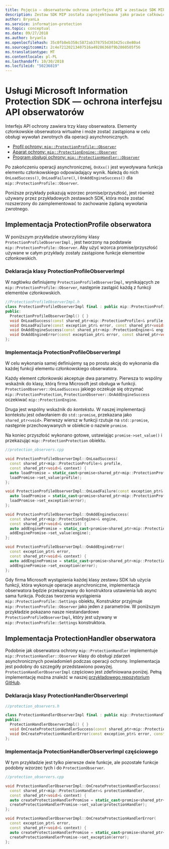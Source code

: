 ```yaml
---
title: Pojęcia — obserwatorów ochrona interfejsu API w zestawie SDK MIP.
description: Zestaw SDK MIP została zaprojektowana jako prawie całkowicie asynchronicznego. Ten artykuł pomoże zrozumieć, jak zaimplementować i umożliwiający asynchronicity obserwatorów interfejsie API ochrony.
author: BryanLa
ms.service: information-protection
ms.topic: conceptual
ms.date: 09/27/2018
ms.author: bryanla
ms.openlocfilehash: 35c0fb8eb358c5872ab378755d303425cc8e80a4
ms.sourcegitcommit: 2c4e72120213407516a49286368f9b2860505f56
ms.translationtype: MT
ms.contentlocale: pl-PL
ms.lasthandoff: 10/30/2018
ms.locfileid: "50236819"
---
```

# <a name="microsoft-information-protection-sdk---protection-api-observers"></a>Usługi Microsoft Information Protection SDK — ochrona interfejsu API obserwatorów

Interfejs API ochrony zawiera trzy klasy obserwatora. Elementy członkowskie obserwatora wirtualne i może zostać zastąpiona w celu obsługi wywołań zwrotnych dla operacji asynchronicznych.

- [Profil ochrony: `mip::ProtectionProfile::Observer`](reference/class_mip_ProtectionProfile_observer.md)
- [Aparat ochrony: `mip::ProtectionEngine::Observer`](reference/class_mip_ProtectionEngine_observer.md)
- [Program obsługi ochrony: `mip::ProtectionHandler::Observer`](reference/class_mip_Protectionhandler_observer.md)

Po zakończeniu operacji asynchronicznej, `OnXxx()` jest wywoływana funkcja elementu członkowskiego odpowiadający wynik. Należą do nich `OnLoadSuccess()`, `OnLoadFailure()`, i `OnAddEngineSuccess()` dla `mip::ProtectionProfile::Observer`.

Poniższe przykłady pokazują wzorzec promise/przyszłość, jest również używany przez przykładowych zestawach SDK, która może zostać rozszerzony do zaimplementować to zachowanie żądaną wywołania zwrotnego. 

## <a name="protectionprofile-observer-implementation"></a>Implementacja ProtectionProfile obserwatora

W poniższym przykładzie utworzyliśmy klasy `ProtectionProfileObserverImpl` , jest tworzony na podstawie `mip::ProtectionProfile::Observer`. Aby użyć wzorca promise/przyszłość używane w całym przykłady zostały zastąpione funkcje elementów członkowskich.

### <a name="protectionprofileobserverimpl-class-declaration"></a>Deklaracja klasy ProtectionProfileObserverImpl

W nagłówku definiujemy `ProtectionProfileObserverImpl`, wynikających ze `mip::ProtectionProfile::Observer`, następnie zastąpić każdą z funkcji elementów członkowskich.

```cpp
//ProtectionProfileObserverImpl.h
class ProtectionProfileObserverImpl final : public mip::ProtectionProfile::Observer {
public:
  ProtectionProfileObserverImpl() { }
  void OnLoadSuccess(const shared_ptr<mip::ProtectionProfile>& profile, const shared_ptr<void>& context) override;
  void OnLoadFailure(const exception_ptr& error, const shared_ptr<void>& context) override;
  void OnAddEngineSuccess(const shared_ptr<mip::ProtectionEngine>& engine, const shared_ptr<void>& context) override;
  void OnAddEngineError(const exception_ptr& error, const shared_ptr<void>& context) override;
};
```

### <a name="protectionprofileobserverimpl-implementation"></a>Implementacja ProtectionProfileObserverImpl

W celu wykonania samej definiujemy są po prostu akcję do wykonania dla każdej funkcji elementu członkowskiego obserwatora.

Każdy element członkowski akceptuje dwa parametry. Pierwsza to wspólny wskaźnik do klasy, którą firma Microsoft jest obsługa w funkcji. `ProtectionObserver::OnLoadSuccess` jakiego oczekuje się otrzymać `mip::ProtectionProtection`, `ProtectionObserver::OnAddEngineSuccess` oczekiwać `mip::ProtectionEngine`.

Druga jest wspólny wskaźnik do *kontekstu*. W naszej implementacji kontekstu jest odwołaniem do `std::promise`, przekazana jako `shared_ptr<void>`. Pierwszy wiersz w funkcji rzutuje na `std::promise`, następnie przechowywanych w obiekcie o nazwie `promise`.

Na koniec przyszłość wykonano gotowe, ustawiając `promise->set_value()` i przekazując `mip::ProtectionProtection` obiektu.

```cpp
//protection_observers.cpp

void ProtectionProfileObserverImpl::OnLoadSuccess(
  const shared_ptr<mip::ProtectionProfile>& profile,
  const shared_ptr<void>& context) {
  auto loadPromise = static_cast<promise<shared_ptr<mip::ProtectionProfile>>*>(context.get());
  loadPromise->set_value(profile);
};

void ProtectionProfileObserverImpl::OnLoadFailure(const exception_ptr& error, const shared_ptr<void>& context) {
  auto loadPromise = static_cast<promise<shared_ptr<mip::ProtectionProfile>>*>(context.get());
  loadPromise->set_exception(error);
};

void ProtectionProfileObserverImpl::OnAddEngineSuccess(
  const shared_ptr<mip::ProtectionEngine>& engine,
  const shared_ptr<void>& context) {
  auto addEnginePromise = static_cast<promise<shared_ptr<mip::ProtectionEngine>>*>(context.get());
  addEnginePromise->set_value(engine);
};

void ProtectionProfileObserverImpl::OnAddEngineError(
  const exception_ptr& error,
  const shared_ptr<void>& context) {
  auto addEnginePromise = static_cast<promise<shared_ptr<mip::ProtectionEngine>>*>(context.get());
  addEnginePromise->set_exception(error);
};
```

Gdy firma Microsoft wystąpienia każdej klasy zestawu SDK lub użycia funkcji, która wykonuje operacje asynchroniczne, implementacja obserwatora będzie przekazywany do konstruktora ustawienia lub async sama funkcja. Podczas tworzenia wystąpienia `mip::ProtectionProfile::Settings` obiektu, Konstruktor przyjmuje `mip::ProtectionProfile::Observer` jako jeden z parametrów. W poniższym przykładzie pokazano nasze niestandardowe `ProtectionProfileObserverImpl`, który jest używany w `mip::ProtectionProfile::Settings` konstruktora.

## <a name="protectionhandler-observer-implementation"></a>Implementacja ProtectionHandler obserwatora

Podobnie jak obserwatora ochrony `mip::ProtectionHandler` implementuje `mip::ProtectionHandler::Observer` klasy do obsługi zdarzeń asynchronicznych powiadomień podczas operacji ochrony. Implementacja jest podobny do szczegóły przedstawiono powyżej. `ProtectionHandlerObserverImpl` częściowo jest zdefiniowana poniżej. Pełną implementację można znaleźć w naszej [przykładowego repozytorium GitHub](https://azure.microsoft.com/resources/samples/?sort=0&term=mip+sdk).

### <a name="protectionhandlerobserverimpl-class-declaration"></a>Deklaracja klasy ProtectionHandlerObserverImpl

```cpp
//protection_observers.h

class ProtectionHandlerObserverImpl final : public mip::ProtectionHandler::Observer {
public:
  ProtectionHandlerObserverImpl() { }
  void OnCreateProtectionHandlerSuccess(const shared_ptr<mip::ProtectionHandler>& protectionHandler, const shared_ptr<void>& context) override;
  void OnCreateProtectionHandlerError(const exception_ptr& error, const shared_ptr<void>& context) override;
};
```

### <a name="protectionhandlerobserverimpl-partial-implementation"></a>Implementacja ProtectionHandlerObserverImpl częściowego

W tym przykładzie jest tylko pierwsze dwie funkcje, ale pozostałe funkcje podobny wzorzec tych i do `ProtectionObserver`.

```cpp
//protection_observers.cpp

void ProtectionHandlerObserverImpl::OnCreateProtectionHandlerSuccess(
  const shared_ptr<mip::ProtectionHandler>& protectionHandler,
  const shared_ptr<void>& context) {
  auto createProtectionHandlerPromise = static_cast<promise<shared_ptr<mip::ProtectionHandler>>*>(context.get());
  createProtectionHandlerPromise->set_value(protectionHandler);
};

void ProtectionHandlerObserverImpl::OnCreateProtectionHandlerError(
  const exception_ptr& error,
  const shared_ptr<void>& context) {
  auto createProtectionHandlerPromise = static_cast<promise<shared_ptr<mip::ProtectionHandler>>*>(context.get());
  createProtectionHandlerPromise->set_exception(error);
};
```

